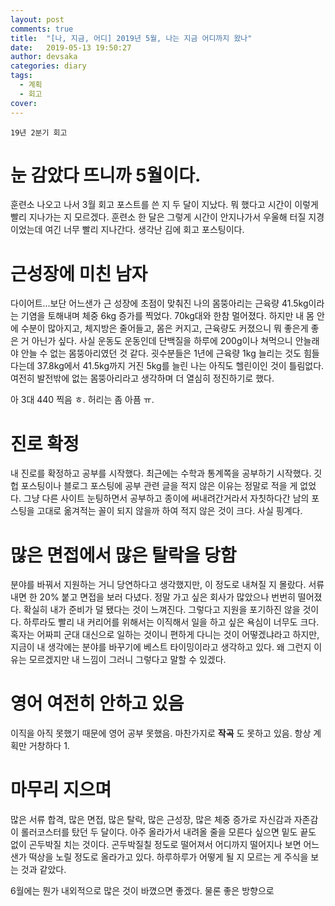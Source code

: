 ```yaml
---
layout: post
comments: true
title:  "[나, 지금, 어디] 2019년 5월, 나는 지금 어디까지 왔나"
date:   2019-05-13 19:50:27
author: devsaka
categories: diary
tags:
  - 계획
  - 회고
cover:
---
```


```
19년 2분기 회고
```

# 눈 감았다 뜨니까 5월이다.
훈련소 나오고 나서 3월 회고 포스트를 쓴 지 두 달이 지났다. 뭐 했다고 시간이 이렇게 빨리 지나가는 지 모르겠다. 훈련소 한 달은 그렇게 시간이 안지나가서 우울해 터질 지경이었는데 여긴 너무 빨리 지나간다. 생각난 김에 회고 포스팅이다.

# 근성장에 미친 남자
다이어트...보단 어느샌가 근 성장에 초점이 맞춰진 나의 몸뚱아리는 근육량 41.5kg이라는 기염을 토해내며 체중 6kg 증가를 찍었다. 70kg대와 한참 멀어졌다. 하지만 내 몸 안에 수분이 많아지고, 체지방은 줄어들고, 몸은 커지고, 근육량도 커졌으니 뭐 좋은게 좋은 거 아닌가 싶다. 사실 운동도 운동인데 단백질을 하루에 200g이나 쳐먹으니 안늘래야 안늘 수 없는 몸뚱아리였던 것 같다. 굇수분들은 1년에 근육량 1kg 늘리는 것도 힘들다는데 37.8kg에서 41.5kg까지 거진 5kg를 늘린 나는 아직도 헬린이인 것이 틀림없다. 여전히 발전밖에 없는 몸뚱아리라고 생각하며 더 열심히 정진하기로 했다.

아 3대 440 찍음 ㅎ. 허리는 좀 아픔 ㅠ.

# 진로 확정
내 진로를 확정하고 공부를 시작했다. 최근에는 수학과 통계쪽을 공부하기 시작했다. 깃헙 포스팅이나 블로그 포스팅에 공부 관련 글을 적지 않은 이유는 정말로 적을 게 없었다. 그냥 다른 사이트 눈팅하면서 공부하고 종이에 써내려간거라서 자칫하다간 남의 포스팅을 고대로 옮겨적는 꼴이 되지 않을까 하여 적지 않은 것이 크다. 사실 핑계다. 

# 많은 면접에서 많은 탈락을 당함
분야를 바꿔서 지원하는 거니 당연하다고 생각했지만, 이 정도로 내쳐질 지 몰랐다. 서류 내면 한 20% 붙고 면접을 보러 다녔다. 정말 가고 싶은 회사가 많았으나 번번히 떨어졌다. 확실히 내가 준비가 덜 됐다는 것이 느껴진다. 그렇다고 지원을 포기하진 않을 것이다. 하루라도 빨리 내 커리어를 위해서는 이직해서 일을 하고 싶은 욕심이 너무도 크다. 혹자는 어짜피 군대 대신으로 일하는 것이니 편하게 다니는 것이 어떻겠냐라고 하지만, 지금이 내 생각에는 분야를 바꾸기에 베스트 타이밍이라고 생각하고 있다. 왜 그런지 이유는 모르겠지만 내 느낌이 그러니 그렇다고 말할 수 있겠다.

# 영어 여전히 안하고 있음
이직을 아직 못했기 때문에 영어 공부 못했음. 마찬가지로 __작곡__ 도 못하고 있음. 항상 계획만 거창하다 1.

# 마무리 지으며
많은 서류 합격, 많은 면접, 많은 탈락, 많은 근성장, 많은 체중 증가로 자신감과 자존감이 롤러코스터를 탔던 두 달이다. 아주 올라가서 내려올 줄을 모른다 싶으면 밑도 끝도 없이 곤두박질 치는 것이다. 곤두박질칠 정도로 떨어져서 어디까지 떨어지나 보면 어느샌가 떡상을 노릴 정도로 올라가고 있다. 하루하루가 어떻게 될 지 모르는 게 주식을 보는 것과 같았다. 

6월에는 뭔가 내외적으로 많은 것이 바꼈으면 좋겠다. 물론 좋은 방향으로